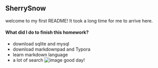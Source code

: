 ## SherrySnow
welcome to my first README! It took a long time for me to arrive here. 
#### What did I do to finish this homework?
- download sqlite and mysql
- download markdownpad and Typora
- learn markdown language
- a lot of search
![image](https://images.app.goo.gl/LavpwPGWt1eQGKqy8)
good day!
